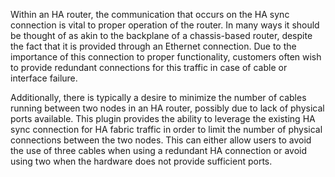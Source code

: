 <!--- HA Sync Plugin Use Cases --->


Within an HA router, the communication that occurs on the HA sync connection is vital to proper operation of the router. In many ways it should be thought of as akin to the backplane of a chassis-based router, despite the fact that it is provided through an Ethernet connection. Due to the importance of this connection to proper functionality, customers often wish to provide redundant connections for this traffic in case of cable or interface failure.

Additionally, there is typically a desire to minimize the number of cables running between two nodes in an HA router, possibly due to lack of physical ports available. This plugin provides the ability to leverage the existing HA sync connection for HA fabric traffic in order to limit the number of physical connections between the two nodes. This can either allow users to avoid the use of three cables when using a redundant HA connection or avoid using two when the hardware does not provide sufficient ports.